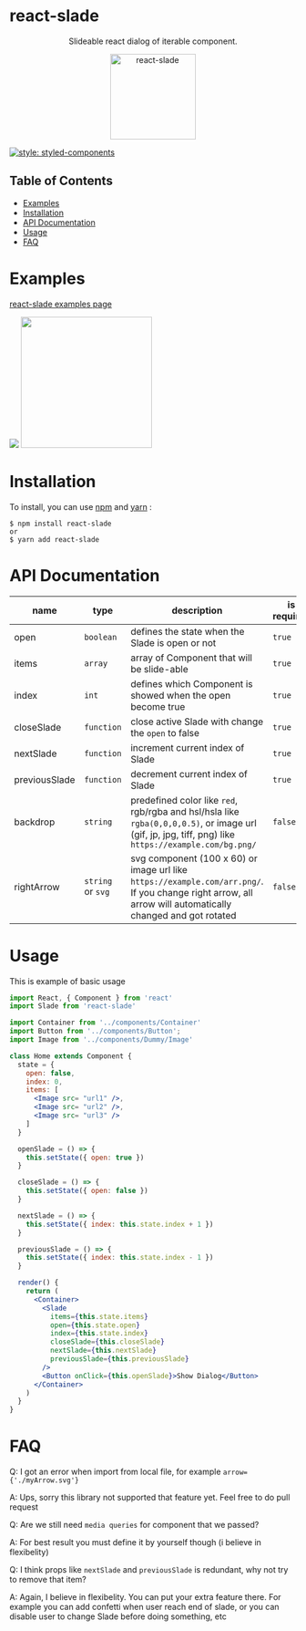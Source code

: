 # react-slade

<div align="center">
  <p>
    Slideable react dialog of iterable component.  
  </p>
  <a href="https://www.manuver.io/lib/react-slade">
    <img alt="react-slade" src="https://puu.sh/B2SKS/e665783b42.png" height="150px" />
  </a>
</div>

[![style: styled-components](https://img.shields.io/badge/style-%F0%9F%92%85%20styled--components-orange.svg?colorB=daa357&colorA=db748e)](https://github.com/styled-components/styled-components)

## Table of Contents

* [Examples](#examples)
* [Installation](#installation)
* [API Documentation](#api-documentation)
* [Usage](#usage)
* [FAQ](#faq)

# Examples

[react-slade examples page](https://manuverio.github.io/react-slade/)

<img src="https://media.giphy.com/media/MX3gs3UOJynShcZFho/giphy.gif">
<img src="https://media.giphy.com/media/E0mqt3sSzV02LuUAc0/giphy.gif" height="230px"> 

# Installation

To install, you can use [npm](https://www.npmjs.com/package/react-slade) and [yarn](https://yarnpkg.com/en/package/react-slade) :
```shell
$ npm install react-slade
or
$ yarn add react-slade
```

# API Documentation

name | type | description | is required
--- | --- | --- | ---
open | `boolean` | defines the state when the Slade is open or not | `true`
items | `array` | array of Component that will be slide-able | `true`
index | `int` | defines which Component is showed when the open become true | `true`
closeSlade | `function` | close active Slade with change the `open` to false | `true`
nextSlade | `function` | increment current index of Slade | `true`
previousSlade | `function` | decrement current index of Slade | `true`
backdrop | `string` | predefined color like `red`, rgb/rgba and hsl/hsla like `rgba(0,0,0,0.5)`, or image url (gif, jp, jpg, tiff, png) like `https://example.com/bg.png/` | `false`
rightArrow | `string` or `svg` | svg component (100 x 60) or image url like `https://example.com/arr.png/`. If you change right arrow, all arrow will automatically changed and got rotated | `false` 

# Usage

This is example of basic usage

```jsx
import React, { Component } from 'react'
import Slade from 'react-slade'

import Container from '../components/Container'
import Button from '../components/Button';
import Image from '../components/Dummy/Image'

class Home extends Component {
  state = {
    open: false,
    index: 0,
    items: [ 
      <Image src= "url1" />,
      <Image src= "url2" />,
      <Image src= "url3" />
    ]
  }

  openSlade = () => {
    this.setState({ open: true })
  }

  closeSlade = () => {
    this.setState({ open: false })
  }

  nextSlade = () => {
    this.setState({ index: this.state.index + 1 })
  }

  previousSlade = () => {
    this.setState({ index: this.state.index - 1 })
  }

  render() {
    return (
      <Container>
        <Slade 
          items={this.state.items} 
          open={this.state.open} 
          index={this.state.index} 
          closeSlade={this.closeSlade}
          nextSlade={this.nextSlade}
          previousSlade={this.previousSlade} 
        />
        <Button onClick={this.openSlade}>Show Dialog</Button>
      </Container>
    )
  }
}
```

# FAQ

Q: I got an error when import from local file, for example `arrow={'./myArrow.svg'}`

A: Ups, sorry this library not supported that feature yet. Feel free to do pull request

Q: Are we still need `media queries` for component that we passed?

A: For best result you must define it by yourself though (i believe in flexibelity)

Q: I think props like `nextSlade` and `previousSlade` is redundant, why not try to remove that item?

A: Again, I believe in flexibelity. You can put your extra feature there. For example you can add confetti when user reach end of slade, or you can disable user to change Slade before doing something, etc